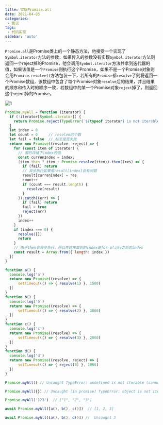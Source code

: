 ```yaml
---
title: 实现Promise.all
date: 2021-04-05
categories: 
 - 面试
tags:
 - 代码实现
sidebar: 'auto'
---
```



`Promise.all`是Promise类上的一个静态方法，他接受一个实现了`Symbol.iterator`方法的参数，如果传入的参数没有实现`Symbol.iterator`方法则返回一个reject掉的Promise，他会调用`Symbol.iterator`方法并拿到迭代器的值，如果该值是一个`Promise`则执行这个Promise，如果不是一个Promise对象则会用`Promise.resolve()`方法包装一下，若所有的`Promise`都`resolve`了则将返回一个Promise数组，该数组中包含了每个Promise对象`resolve`后的结果，并且结果的顺序和传入时的顺序一致，若数组中的某一个Promise对象`reject`掉了，则返回这个reject掉的Promise。

<img :src="$withBase('/images/interview/v11/1.png')" alt="1" />


```js
Promise.myAll = function (iterator) {
  if (!iterator[Symbol.iterator]) {
    return Promise.reject(TypeError(`${typeof iterator} is not iterable (cannot read property Symbol(Symbol.iterator))`))
  }
  let index = 0     
  let count = 0     // resolve的个数
  let fail = false  // 标志是否失败
  return new Promise((resolve, reject) => {
    for (const item of iterator) {
      // 暂时存储下index的值
      const currenIndex = index;
      (item.then ? item : Promise.resolve(item)).then((res) => {
        if (fail) return
        // 异步执行如果用result[index]会有问题
        result[currenIndex] = res
        count++
        if (count === result.length) {
          resolve(result)
        }
      }).catch((err) => {
        if (fail) return
        fail = true
        reject(err)
      })
      index++
    }
    if (index === 0) {
      resolve([])
      return
    }
    // 由于then会异步执行，所以在这里取到的index是for of运行之后的index
    const result = Array.from({ length: index })
  })
}

function a() {
  console.log('a')
  return new Promise((resolve) => {
      setTimeout(() => { resolve(1) }, 1500)
  })
}
function b() {
  console.log('b')
  return new Promise((resolve) => {
      setTimeout(() => { resolve(2) }, 3000)
  })
}
function c() {
  console.log('c')
  return new Promise((resolve) => {
      setTimeout(() => { resolve(3) }, 2000)
  })
}
function d() {
  console.log('d')
  return new Promise((resolve, reject) => {
      setTimeout(() => { reject(3) }, 1000)
  })
}

Promise.myAll() // Uncaught TypeError: undefined is not iterable (cannot read property Symbol(Symbol.iterator))

Promise.myAll({}) // Uncaught (in promise) TypeError: object is not iterable (cannot read property Symbol(Symbol.iterator))

Promise.myAll('123')  // ["1", "2", "3"]

await Promise.myAll([a(), b(), c()])  // [1, 2, 3]

await Promise.myAll([a(), b(), d()]) //  Uncaught 3
```